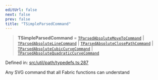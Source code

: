 ```yaml
---
editUrl: false
next: false
prev: false
title: "TSimpleParsedCommand"
---
```


> **TSimpleParsedCommand** = [`TParsedAbsoluteMoveToCommand`](/api/type-aliases/tparsedabsolutemovetocommand/) \| [`TParsedAbsoluteLineCommand`](/api/type-aliases/tparsedabsolutelinecommand/) \| [`TParsedAbsoluteClosePathCommand`](/api/type-aliases/tparsedabsoluteclosepathcommand/) \| [`TParsedAbsoluteCubicCurveCommand`](/api/type-aliases/tparsedabsolutecubiccurvecommand/) \| [`TParsedAbsoluteQuadraticCurveCommand`](/api/type-aliases/tparsedabsolutequadraticcurvecommand/)

Defined in: [src/util/path/typedefs.ts:287](https://github.com/fabricjs/fabric.js/blob/b4f67b1cfd353d0e2763b168e07bce6b67895452/src/util/path/typedefs.ts#L287)

Any SVG command that all Fabric functions can understand
